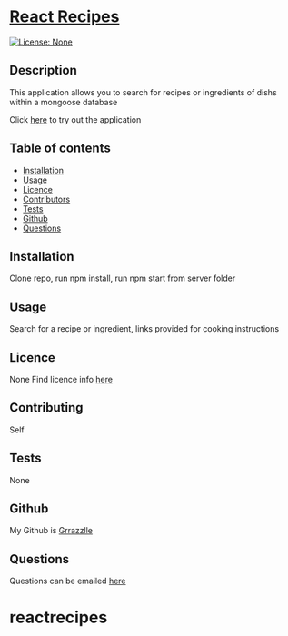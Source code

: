   # **[React Recipes](http://github.com/Grrazzlle/reactrecipes)**
  
  [![License: None](https://img.shields.io/badge/License-None-blue.svg)](https://choosealicense.com/)

  ## Description

  This application allows you to search for recipes or ingredients of dishs within a mongoose database

  Click [here](https://grrazzlle-reactrecipes.herokuapp.com/) to try out the application

  ## Table of contents

  - [Installation](#Installation)
  - [Usage](#Usage)
  - [Licence](#Licence)
  - [Contributors](#Contributors)
  - [Tests](#Tests)
  - [Github](#Github)
  - [Questions](#Questions)

  ## Installation

  Clone repo, run npm install, run npm start from server folder

  ## Usage

  Search for a recipe or ingredient, links provided for cooking instructions

  ## Licence

  None 
  Find licence info [here](https://choosealicense.com/)

  ## Contributing

  Self

  ## Tests

  None

  ## Github

  My Github is [Grrazzlle](https://github.com/Grrazzlle)

  ## Questions

  Questions can be emailed [here](mailto:Cel47@miami.edu)
# reactrecipes
